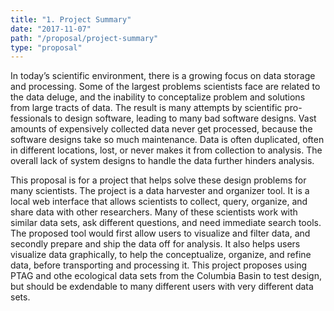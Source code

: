 ```yaml
---
title: "1. Project Summary"
date: "2017-11-07"
path: "/proposal/project-summary"
type: "proposal"
---
```

In today’s scientific environment, there is a growing focus on data storage and processing. Some of the largest problems scientists face are related to the data deluge, and the inability to conceptalize problem and solutions from large tracts of data. The result is many attempts by scientific pro- fessionals to design software, leading to many bad software designs. Vast amounts of expensively collected data never get processed, because the software designs take so much maintenance. Data is often duplicated, often in different locations, lost, or never makes it from collection to analysis. The overall lack of system designs to handle the data further hinders analysis.

This proposal is for a project that helps solve these design problems for many scientists. The project is a data harvester and organizer tool. It is a local web interface that allows scientists to collect, query, organize, and share data with other researchers. Many of these scientists work with similar data sets, ask different questions, and need immediate search tools. The proposed tool would first allow users to visualize and filter data, and secondly prepare and ship the data off for analysis. It also helps users visualize data graphically, to help the conceptualize, organize, and refine data, before transporting and processing it. This project proposes using PTAG and othe ecological data sets from the Columbia Basin to test design, but should be exdendable to many different users with very different data sets.

